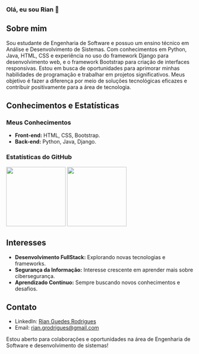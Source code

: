 ### Olá, eu sou Rian 👋

<!--
**Rian122145/Rian122145** is a ✨ _special_ ✨ repository because its `README.md` (this file) appears on your GitHub profile.

Here are some ideas to get you started:

- 🔭 I’m currently working on ...
- 🌱 I’m currently learning ...
- 👯 I’m looking to collaborate on ...
- 🤔 I’m looking for help with ...
- 💬 Ask me about ...
- 📫 How to reach me: ...
- 😄 Pronouns: ...
- ⚡ Fun fact: ...
-->

## Sobre mim
Sou estudante de Engenharia de Software e possuo um ensino técnico em Análise e Desenvolvimento de Sistemas. Com conhecimentos em Python, Java, HTML, CSS e experiência no uso do framework Django para desenvolvimento web, e o framework Bootstrap para criação de interfaces responsivas. Estou em busca de oportunidades para aprimorar minhas habilidades de programação e trabalhar em projetos significativos. Meus objetivo é fazer a diferença por meio de soluções tecnológicas eficazes e contribuir positivamente para a área de tecnologia.

## Conhecimentos e Estatísticas
### Meus Conhecimentos
- **Front-end:** HTML, CSS, Bootstrap.
- **Back-end:** Python, Java, Django.

### Estatísticas do GitHub
<img height="160em" src="https://github-readme-stats.vercel.app/api?username=Rian122145&show_icons=true&theme=dark&include_all_commits=true&count_private=true"> <img height="160em" src="https://github-readme-stats.vercel.app/api/top-langs/?username=Rian122145&layout=compact&langs_count=7&theme=dark">

<!--
## Projeto em Andamento
No momento, estou trabalhando em [Nome do Projeto em Andamento](link-para-o-projeto-em-andamento), um projeto [breve descrição do projeto em andamento]. Este projeto visa [objetivo ou propósito do projeto em andamento].

## 🌱 Atualmente estou aprendendo
Estou atualmente me aprofundando em [Tecnologia ou Área de Aprendizado], visando expandir meus conhecimentos e habilidades na área de [breve descrição da tecnologia ou área].
-->

## Interesses
- **Desenvolvimento FullStack:** Explorando novas tecnologias e frameworks.
- **Segurança da Informação:** Interesse crescente em aprender mais sobre cibersegurança.
- **Aprendizado Contínuo:** Sempre buscando novos conhecimentos e desafios.

## Contato
- LinkedIn: [Rian Guedes Rodrigues](https://www.linkedin.com/in/rianguedesrodrigues/)
- Email: rian.grodrigues@gmail.com

Estou aberto para colaborações e oportunidades na área de Engenharia de Software e desenvolvimento de sistemas!
